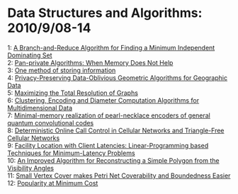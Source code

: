 # Data Structures and Algorithms: 2010/9/08-14  
1: [A Branch-and-Reduce Algorithm for Finding a Minimum Independent  Dominating Set](https://doi.org/10.48550/arXiv.1009.1381)  
2: [Pan-private Algorithms: When Memory Does Not Help](https://doi.org/10.48550/arXiv.1009.1544)  
3: [One method of storing information](https://doi.org/10.48550/arXiv.1009.1697)  
4: [Privacy-Preserving Data-Oblivious Geometric Algorithms for Geographic  Data](https://doi.org/10.48550/arXiv.1009.1904)  
5: [Maximizing the Total Resolution of Graphs](https://doi.org/10.48550/arXiv.1009.2109)  
6: [Clustering, Encoding and Diameter Computation Algorithms for  Multidimensional Data](https://doi.org/10.48550/arXiv.1009.2160)  
7: [Minimal-memory realization of pearl-necklace encoders of general quantum  convolutional codes](https://doi.org/10.48550/arXiv.1009.2242)  
8: [Deterministic Online Call Control in Cellular Networks and Triangle-Free  Cellular Networks](https://doi.org/10.48550/arXiv.1009.2322)  
9: [Facility Location with Client Latencies: Linear-Programming based  Techniques for Minimum-Latency Problems](https://doi.org/10.48550/arXiv.1009.2452)  
10: [An Improved Algorithm for Reconstructing a Simple Polygon from the  Visibility Angles](https://doi.org/10.48550/arXiv.1009.2521)  
11: [Small Vertex Cover makes Petri Net Coverability and Boundedness Easier](https://doi.org/10.48550/arXiv.1009.2577)  
12: [Popularity at Minimum Cost](https://doi.org/10.48550/arXiv.1009.2591)  